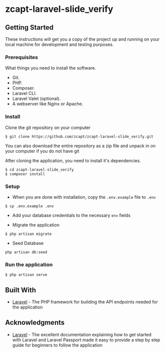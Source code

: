 # zcapt-laravel-slide_verify

## Getting Started
These instructions will get you a copy of the project up and running on your local machine for development and testing purposes.

### Prerequisites
What things you need to install the software.

* Git.
* PHP.
* Composer.
* Laravel CLI.
* Laravel Valet (optional).
* A webserver like Nginx or Apache.

### Install
Clone the git repository on your computer
```
$ git clone https://github.com/zcapt/zcapt-laravel-slide_verify.git
```

You can also download the entire repository as a zip file and unpack in on your computer if you do not have git

After cloning the application, you need to install it's dependencies. 
```
$ cd zcapt-laravel-slide_verify
$ composer install
```

### Setup
- When you are done with installation, copy the `.env.example` file to `.env`
```
$ cp .env.example .env
```




- Add your database credentials to the necessary `env` fields

- Migrate the application
```
$ php artisan migrate
```

- Seed Database
```
php artisan db:seed
```



### Run the application
```
$ php artisan serve
```

## Built With
* [Laravel](https://laravel.com) - The PHP framework for building the API endpoints needed for the application


## Acknowledgments
* [Laravel](https://laravel.com) - The excellent documentation explaining how to get started with Laravel and Laravel Passport made it easy to provide a step by step guide for beginners to follow the application
